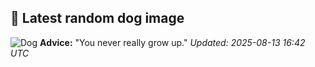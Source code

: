 ## 🐶 Latest random dog image
![Dog](https://images.dog.ceo/breeds/spitz-indian/Indian_Spitz.jpg)
**Advice:** "You never really grow up."
*Updated: 2025-08-13 16:42 UTC*
